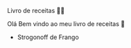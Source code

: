 Livro de receitas :man_cook:

Olá Bem vindo ao meu livro de receitas :wave: 

- Strogonoff de Frango

